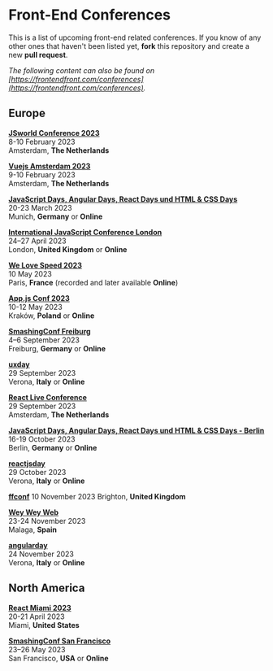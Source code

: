 # Front-End Conferences

This is a list of upcoming front-end related conferences. If you know of any other ones that haven't been listed yet, **fork** this repository and create a new **pull request**.

*The following content can also be found on [https://frontendfront.com/conferences](https://frontendfront.com/conferences).*

## Europe

[**JSworld Conference 2023**](https://jsworldconference.com)  
8-10 February 2023  
Amsterdam, **The Netherlands**

[**Vuejs Amsterdam 2023**](https://vuejs.amsterdam)  
9-10 February 2023  
Amsterdam, **The Netherlands**

[**JavaScript Days, Angular Days, React Days und HTML & CSS Days**](https://javascript-days.de/muenchen/)  
20-23 March 2023  
Munich, **Germany** or **Online**

[**International JavaScript Conference London**](https://javascript-conference.com/london)  
24–27 April 2023  
London, **United Kingdom** or **Online**

[**We Love Speed 2023**](https://www.welovespeed.com/2023/)  
10 May 2023  
Paris, **France** (recorded and later available **Online**)

[**App.js Conf 2023**](https://appjs.co/)  
10-12 May 2023  
Kraków, **Poland** or **Online**

[**SmashingConf Freiburg**](https://smashingconf.com/freiburg-2023/)  
4–6 September 2023  
Freiburg, **Germany** or **Online**

[**uxday**](https://2023.uxday.it/)  
29 September 2023  
Verona, **Italy** or **Online**

[**React Live Conference**](https://reactlive.nl/)  
29 September 2023  
Amsterdam, **The Netherlands**

[**JavaScript Days, Angular Days, React Days und HTML & CSS Days - Berlin**](https://javascript-days.de/berlin/)  
16-19 October 2023  
Berlin, **Germany** or **Online**

[**reactjsday**](https://2023.reactjsday.it/)  
29 October 2023  
Verona, **Italy** or **Online**

[**ffconf**](https://2023.ffconf.org/)
10 November 2023
Brighton, **United Kingdom**

[**Wey Wey Web**](https://www.weyweyweb.com/)  
23-24 November 2023  
Malaga, **Spain** 

[**angularday**](https://www.angularday.it/)  
24 November 2023  
Verona, **Italy** or **Online**

## North America

[**React Miami 2023**](https://reactmiami.com)  
20-21 April 2023  
Miami, **United States**

[**SmashingConf San Francisco**](https://smashingconf.com/sf-2023/)  
23–26 May 2023  
San Francisco, **USA** or **Online**

